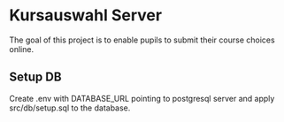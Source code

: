 # Kursauswahl Server

The goal of this project is to enable pupils to submit 
their course choices online.

## Setup DB

Create .env with DATABASE_URL pointing to postgresql server and apply src/db/setup.sql to the database.